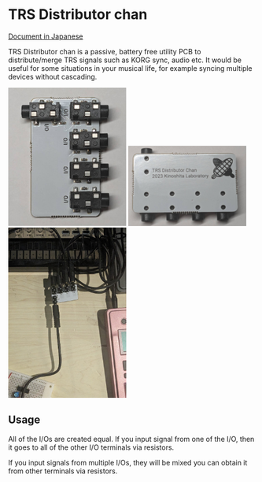 # TRS Distributor chan

[Document in Japanese](README_ja.md)

TRS Distributor chan is a passive, battery free utility PCB to distribute/merge TRS signals such as KORG sync, audio etc.
It would be useful for some situations in your musical life, for example syncing multiple devices without cascading.

<img src='./image/2024-01-23-17-06-20.png' width=240/>
<img src='./image/2024-01-23-17-07-15.png' width=240/>
<img src='./image/2024-01-23-17-08-15.png' width=240/>

## Usage

All of the I/Os are created equal.
If you input signal from one of the I/O, then it goes to all of the other I/O terminals via resistors.

If you input signals from multiple I/Os, they will be mixed you can obtain it from other terminals via resistors.
